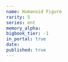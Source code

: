 ```yaml
---
name: Humanoid Figure
rarity: 5
series: ent
memory_alpha:
bigbook_tier: -1
in_portal: true
date:
published: true
---
```



